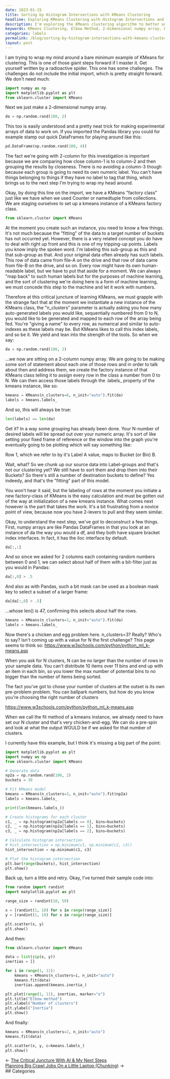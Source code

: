 ```yaml
---
date: 2023-01-15
title: Sorting by Histogram Intersections with KMeans Clustering
headline: Exploring KMeans Clustering with Histogram Intersections and the Elbow Method
description: I'm exploring the KMeans clustering algorithm to better understand how it works. To do this, I'm using the Elbow method to determine the optimal number of clusters and then using the KMeans fit method to sort the data into the chosen number of clusters. I plotted a scatter graph with x and y values, and used the kmeans.labels_ parameter to color code the points and clearly show the clusters that had been formed.
keywords: KMeans Clustering, Elbow Method, 2-dimensional numpy array, Labels, Buckets, Bin, Scatter Graph, x and y values, Color Code, Clusters, Plotting
categories: labels
permalink: /blog/sorting-by-histogram-intersections-with-kmeans-clustering/
layout: post
---
```



I am trying to wrap my mind around a bare minimum example of KMeans for
clustering. This is one of those giant steps forward if I master it. Get
yourself written by a radioactive spider. This one has some challenges. The
challenges do not include the initial import, which is pretty straight forward.
We don't need much:

```python
import numpy as np
import matplotlib.pyplot as plt
from sklearn.cluster import KMeans
```

Next we just make a 2-dimensional numpy array.

```python
da = np.random.rand(100, 2)
```

This too is easily understood and a pretty neat trick for making experimental
arrays of data to work on. If you imported the Pandas library you could for
example stamp out quick DataFrames for playing around like this:

```python
pd.DataFrame(np.random.rand(100, 4))
```

The fact we're going with 2-column for this investigation is important because
we are comparing how close column-1 is to column-2 and then grouping the
results by closeness. There is no avoiding a column-3 though because each group
is going to need its own numeric label. You can't have things belonging to
things if they have no label to tag that thing, which brings us to the next
step I'm trying to wrap my head around.

Okay, by doing this line on the import, we have a KMeans "factory class" just
like we have when we used Counter or namedtuple from collections. We are
staging ourselves to set up a kmeans instance of a KMeans factory class.

```python
from sklearn.cluster import KMeans
```

At the moment you create such an instance, you need to know a few things. It's
not much because the "fitting" of the data to a target number of buckets has
not occurred yet. However, there is a very related concept you do have to deal
with right up front and this is one of my tripping-up points. Labels you know
imply the spoken word. I'm labeling this sub-group as this and that sub-group
as that. And your original data often already has such labels. This row of data
came from file-A on the drive and that row of data came from file-B on the
drive, and so on. Every row might have its own human-readable label, but we
have to put that aside for a moment. We can always "map back" to such human
labels but for the purposes of machine learning, and the sort of clustering
we're doing here is a form of machine learning, we must concede this step to
the machine and let it work with numbers.

Therefore at this critical juncture of learning KMeans, we must grapple with
the strange fact that at the moment we instantiate a new instance of the KMeans
class, the "n_clusters" parameter is actually asking you how many
auto-generated labels you would like, sequentially numbered from 0 to N, you
would like to be generated and mapped to each row of the array being fed.
You're "giving a name" to every row, as numerical and similar to auto-indexes
as these labels may be. But KMeans likes to call this index labels, and so be
it. We yield and lean into the strength of the tools. So when we say:

```python
da = np.random.rand(100, 2)
```

...we now are sitting on a 2-column numpy array. We are going to be making some
sort of statement about each one of those rows and in order to talk about then
and address them, we create the factory instance of that KMeans class telling
it to assign every row in the class a number from 0 to N. We can then access
those labels through the .labels\_ property of the kmeans instance, like so:

```python
kmeans = KMeans(n_clusters=8, n_init="auto").fit(da)
labels = kmeans.labels_
```

And so, this will always be true:

```python
len(labels) == len(da)
```

Get it? In a way some grouping has already been done. Your N-number of desired
labels will be spread out over your numeric array. It's sort of like setting
your fixed frame of reference or the window into the graph you're eventually
going to be plotting which will say something like:

Row 1, which we refer to by it's Label A value, maps to Bucket (or Bin) B.

Wait, what? So we chunk up our source data into Label-groups and that's not our
clustering yet? We still have to sort them and drop them into their Buckets? So
there's still a number of destination buckets to define? Yes indeedy, and
that's the "fitting" part of this model.

You won't hear it said, but the labeling of rows at the moment you initiate a
new factory-class of KMeans is the easy calculation and must be gotten out of
the way at initialization of a new kmeans instance. What comes next however is
the part that takes the work. It's a bit frustrating from a novice point of
view, because now you have 2-levers to pull and they seem similar.

Okay, to understand the next step, we've got to deconstruct a few things.
First, numpy arrays are like Pandas DataFrames in that you look at an instance
of da the way you would a df, and they both have square bracket index
interfaces. In fact, it has the iloc interface by default.

```python
da[:,:]
```

And so since we asked for 2 columns each containing random numbers between 0
and 1, we can select about half of them with a bit-filter just as you would in
Pandas:

```python
da[:,0] > .5
```

And also as with Pandas, such a bit mask can be used as a boolean mask key to
select a subset of a larger frame:

```python
da[da[:,0] > .5]
```

...whose len() is 47, confirming this selects about half the rows.

```python
kmeans = KMeans(n_clusters=3, n_init="auto").fit(da)
labels = kmeans.labels_
```

Now there's a chicken and egg problem here. n_clusters=3? Really? Who's to say?
Isn't coming up with a value for N the first challenge? This page seems to
think so: https://www.w3schools.com/python/python_ml_k-means.asp

When you ask for N clusters, N can be no larger than the number of rows in your
sample data. You can't distribute 10 items over 11 bins and end up with an item
in each bin, so you lower the max number of potential bins to no bigger than
the number of items being sorted.

The fact you've got to chose your number of clusters at the outset is its own
pre-problem problem. You can ballpark numbers, but how do you know you're
choosing the right number of clusters

https://www.w3schools.com/python/python_ml_k-means.asp

When we call the fit method of a kmeans instance, we already need to have set
our N cluster and that's very chicken-and-egg. We can do a pre-spin and look at
what the output WOULD be if we asked for that number of clusters.

I currently have this example, but I think it's missing a big part of the
point:

```python
import matplotlib.pyplot as plt
import numpy as np
from sklearn.cluster import KMeans

# Generate data
np2a = np.random.rand(100, 2)
buckets = 30

# Fit KMeans model
kmeans = KMeans(n_clusters=3, n_init="auto").fit(np2a)
labels = kmeans.labels_

print(len(kmeans.labels_))

# Create histograms for each cluster
c1, _ = np.histogram(np2a[labels == 0], bins=buckets)
c2, _ = np.histogram(np2a[labels == 1], bins=buckets)
c3, _ = np.histogram(np2a[labels == 2], bins=buckets)

# Calculate histogram intersection
# hist_intersection = np.minimum(c1, np.minimum(c2, c3))
hist_intersection = np.minimum(c1, c3)

# Plot the histogram intersection
plt.bar(range(buckets), hist_intersection)
plt.show()
```

Back up, turn a little and retry. Okay, I've turned their sample code into:

```python
from random import randint
import matplotlib.pyplot as plt

range_size = randint(10, 50)

x = [randint(1, 10) for x in range(range_size)]
y = [randint(1, 10) for x in range(range_size)]

plt.scatter(x, y)
plt.show()
```

And then:

```python
from sklearn.cluster import KMeans

data = list(zip(x, y))
inertias = []

for i in range(1, 11):
    kmeans = KMeans(n_clusters=i, n_init="auto")
    kmeans.fit(data)
    inertias.append(kmeans.inertia_)

plt.plot(range(1, 11), inertias, marker="o")
plt.title("Elbow method")
plt.xlabel("Number of clusters")
plt.ylabel("Inertia")
plt.show()
```

And finally:

```python
kmeans = KMeans(n_clusters=2, n_init="auto")
kmeans.fit(data)

plt.scatter(x, y, c=kmeans.labels_)
plt.show()
```


<div class="post-nav"><div class="post-nav-prev"><span class="arrow">&larr;&nbsp;</span><a href="the-critical-juncture-with-ai-my-next-steps">The Critical Juncture With AI & My Next Steps</a></div><div class="post-nav-next"><a href="planning-big-crawl-jobs-on-a-little-laptop-chunking">Planning Big Crawl Jobs On a Little Laptop (Chunking)</a><span class="arrow">&nbsp;&rarr;</span></div></div>
## Categories

<ul></ul>